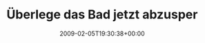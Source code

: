 ---
retweeted: false
source: <a href="http://twitter.com" rel="nofollow">Twitter Web Client</a>
entities:
  hashtags:
  - text: sauber
    indices:
    - '91'
    - '98'
  - text: blink
    indices:
    - '99'
    - '105'
  - text: glitzer
    indices:
    - '106'
    - '114'
  symbols: []
  user_mentions: []
  urls: []
display_text_range:
- '0'
- '114'
favorite_count: '0'
id_str: '1180738485'
truncated: false
retweet_count: '0'
id: '1180738485'
created_at: Thu Feb 05 19:30:38 +0000 2009
favorited: false
full_text: 'Überlege das Bad jetzt abzusperren & Zutritt nur nach persönlicher Absprache
  zu gestatten. #sauber #blink #glitzer'
lang: de
tags:
- sauber
- blink
- glitzer
- pesos:twitter
date: '2009-02-05T19:30:38+00:00'
src: https://twitter.com/bascht/status/1180738485
original_url: https://twitter.com/bascht/status/1180738485
type: twitter_tweet
text: 'Überlege das Bad jetzt abzusperren & Zutritt nur nach persönlicher Absprache
  zu gestatten. #sauber #blink #glitzer'
title: Überlege das Bad jetzt abzusper

---